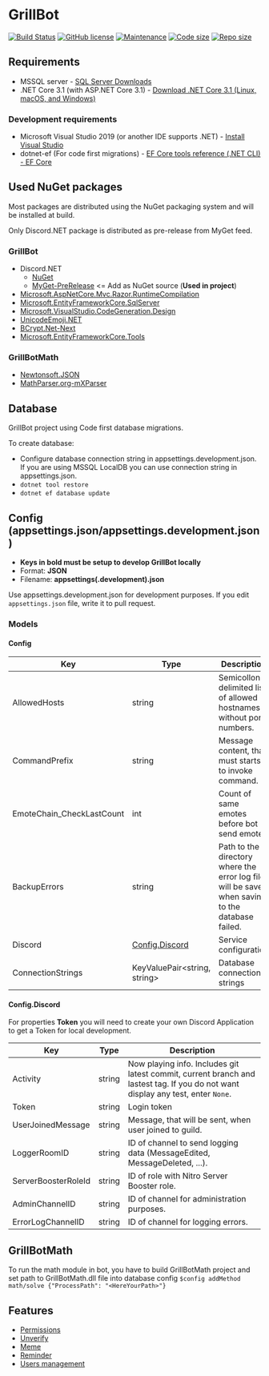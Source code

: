 # GrillBot

[![Build Status](https://github.com/misha12/GrillBot/workflows/.NET%20Core/badge.svg)](https://github.com/Misha12/GrillBot/actions)
[![GitHub license](https://img.shields.io/github/license/Naereen/StrapDown.js.svg)](https://github.com/Naereen/StrapDown.js/blob/master/LICENSE)
[![Maintenance](https://img.shields.io/badge/Maintained%3F-yes-green.svg)](https://GitHub.com/Misha12/grillbot/graphs/commit-activity)
[![Code size](https://img.shields.io/github/languages/code-size/misha12/grillbot?label=Code%20size)](https://github.com/misha12/grillbot)
[![Repo size](https://img.shields.io/github/repo-size/misha12/grillbot?label=Repo%20size)](https://github.com/misha12/grillbot)

## Requirements

- MSSQL server - [SQL Server Downloads](https://www.microsoft.com/en-us/sql-server/sql-server-downloads)
- .NET Core 3.1 (with ASP\.NET Core 3.1) - [Download .NET Core 3.1 (Linux, macOS, and Windows)](https://dotnet.microsoft.com/download/dotnet-core/3.1)

### Development requirements

- Microsoft Visual Studio 2019 (or another IDE supports .NET) - [Install Visual Studio](https://docs.microsoft.com/en-us/visualstudio/install/install-visual-studio?view=vs-2019)
- dotnet-ef (For code first migrations) - [EF Core tools reference (.NET CLI) - EF Core](https://docs.microsoft.com/en-us/ef/core/miscellaneous/cli/dotnet)

## Used NuGet packages

Most packages are distributed using the NuGet packaging system and will be installed at build.

Only Discord.NET package is distributed as pre-release from MyGet feed.

### GrillBot

- Discord.NET
  - [NuGet](https://www.nuget.org/packages/Discord.Net/)
  - [MyGet-PreRelease](https://www.myget.org/F/discord-net/api/v3/index.json) &lt;= Add as NuGet source (**Used in project**)
- [Microsoft.AspNetCore.Mvc.Razor.RuntimeCompilation](https://www.nuget.org/packages/Microsoft.AspNetCore.Mvc.Razor.RuntimeCompilation/3.1.3)
- [Microsoft.EntityFrameworkCore.SqlServer](https://www.nuget.org/packages/Microsoft.EntityFrameworkCore.SqlServer/3.1.3)
- [Microsoft.VisualStudio.CodeGeneration.Design](https://www.nuget.org/packages/Microsoft.VisualStudio.Web.CodeGeneration.Design/3.1.3)
- [UnicodeEmoji.NET](https://www.nuget.org/packages/UnicodeEmoji.net/)
- [BCrypt.Net-Next](https://www.nuget.org/packages/BCrypt.Net-Next/)
- [Microsoft.EntityFrameworkCore.Tools](https://www.nuget.org/packages/Microsoft.EntityFrameworkCore.Tools/)

### GrillBotMath

- [Newtonsoft.JSON](https://www.nuget.org/packages/Newtonsoft.Json/)
- [MathParser.org-mXParser](https://www.nuget.org/packages/MathParser.org-mXparser/)

## Database

GrillBot project using Code first database migrations.

To create database:

- Configure database connection string in appsettings.development.json. If you are using MSSQL LocalDB you can use connection string in appsettings.json.
- `dotnet tool restore`
- `dotnet ef database update`

## Config (appsettings.json/appsettings.development.json)

- **Keys in bold must be setup to develop GrillBot locally**
- Format: **JSON**
- Filename: **appsettings(.development).json**

Use appsettings.development.json for development purposes.
If you edit `appsettings.json` file, write it to pull request.

### Models

#### Config

| Key                       | Type                              | Description                                                                                       |
| ------------------------- | --------------------------------- | ------------------------------------------------------------------------------------------------- |
| AllowedHosts              | string                            | Semicollon delimited list of allowed hostnames without port numbers.                              |
| CommandPrefix             | string                            | Message content, that must starts to invoke command.                                              |
| EmoteChain_CheckLastCount | int                               | Count of same emotes before bot send emote.                                                       |
| BackupErrors              | string                            | Path to the directory where the error log files will be saved when saving to the database failed. |
| Discord                   | [Config.Discord](#Config.Discord) | Service configuration                                                                             |
| ConnectionStrings         | KeyValuePair<string, string>      | Database connection strings                                                                       |

#### Config.Discord

For properties **Token** you will need to create your own Discord Application to get a Token for local development.

| Key                 | Type   | Description                                                                                                                      |
| ------------------- | ------ | -------------------------------------------------------------------------------------------------------------------------------- |
| Activity            | string | Now playing info. Includes git latest commit, current branch and lastest tag. If you do not want display any test, enter `None`. |
| Token               | string | Login token                                                                                                                      |
| UserJoinedMessage   | string | Message, that will be sent, when user joined to guild.                                                                           |
| LoggerRoomID        | string | ID of channel to send logging data (MessageEdited, MessageDeleted, ...).                                                         |
| ServerBoosterRoleId | string | ID of role with Nitro Server Booster role.                                                                                       |
| AdminChannelID      | string | ID of channel for administration purposes.                                                                                       |
| ErrorLogChannelID   | string | ID of channel for logging errors.                                                                                                |

## GrillBotMath

To run the math module in bot, you have to build GrillBotMath project and set path to GrillBotMath.dll file into database config `$config addMethod math/solve {"ProcessPath": "<HereYourPath>"}`

## Features

- [Permissions](docs/permissions.md)
- [Unverify](docs/unverify.md)
- [Meme](docs/meme.md)
- [Reminder](docs/reminder.md)
- [Users management](docs/users-management.md)
